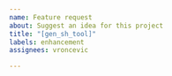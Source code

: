 ```yaml
---
name: Feature request
about: Suggest an idea for this project
title: "[gen_sh_tool]"
labels: enhancement
assignees: vroncevic

---
```



